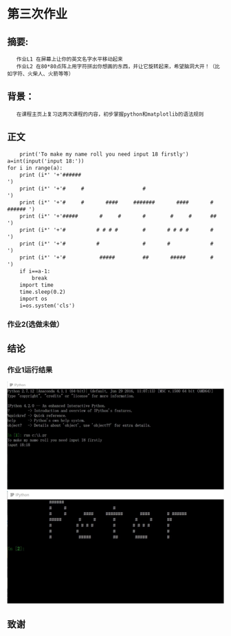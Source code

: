 # 第三次作业
## 摘要:
       作业L1 在屏幕上让你的英文名字水平移动起来
       作业L2 在80*80点阵上用字符拼出你想画的东西，并让它旋转起来，希望脑洞大开！（比如字符、火柴人、火箭等等）
## 背景：
       在课程主页上复习这两次课程的内容，初步掌握python和matplotlib的语法规则
## 正文
        print('To make my name roll you need input 18 firstly')
    a=int(input('input 18:'))
    for i in range(a):
        print (i*' '+'######                                                   ') 
        print (i*' '+'#     #                   #                              ') 
        print (i*' '+'#     #       ####     #######       ####       # ###### ') 
        print (i*' '+'#####       #     #       #        #     #      ##       ') 
        print (i*' '+'#          # # # #        #       # # # #       #        ') 
        print (i*' '+'#          #              #       #             #        ') 
        print (i*' '+'#           #####         ##       #####        #        ') 
        if i==a-1:
            break
        import time
        time.sleep(0.2)
        import os
        i=os.system('cls')
### 作业2(选做未做）
## 结论
### 作业1运行结果
![截图1](https://github.com/Arklight666/compuational_physics_N2014301020054/blob/master/%E4%BD%9C%E4%B8%9A3.jpg)
![截图2](https://github.com/Arklight666/compuational_physics_N2014301020054/blob/master/%E4%BD%9C%E4%B8%9A3%E8%BF%90%E8%A1%8C%E7%BB%93%E6%9E%9C.jpg)
## 致谢



